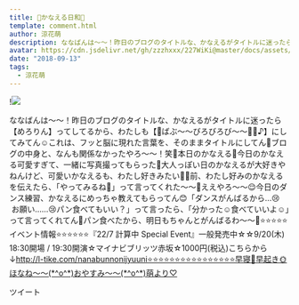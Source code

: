 ```yaml
---
title: 🌷かなえる日和🌷
template: comment.html
author: 涼花萌
description: ななばんは〜〜！昨日のブログのタイトルな、かなえるがタイトルに迷ったら【めろりん】ってしてるから、わたしも【🍼ばぶ〜〜びろびろび〜〜👶🏻♪】にしてみてん☺️これは、フッと脳に現れた言葉を、そのままタイト...
avatar: https://cdn.jsdelivr.net/gh/zzzhxxx/227WiKi@master/docs/assets/photo/avatar/moe.jpg
date: "2018-09-13"
tags:
  - 涼花萌
---
```


!![](https://cdn.jsdelivr.net/gh/227WiKi/227WiKi-image@master/blog-image/moe-2018-09-13_1.jpg)


ななばんは〜〜！昨日のブログのタイトルな、かなえるがタイトルに迷ったら【めろりん】ってしてるから、わたしも【🍼ばぶ〜〜びろびろび〜〜👶🏻♪】にしてみてん☺️これは、フッと脳に現れた言葉を、そのままタイトルにしてん🎈ブログの中身と、なんも関係なかったやろ〜〜！笑🌷本日のかなえる🌷今日のかなえる可愛すぎて、一緒に写真撮ってもらった💓大人っぽい日のかなえるが大好きやねんけど、可愛いかなえるも、わたし好きみたい💓💓前、わたし好みのかなえるを伝えたら、「やってみるね💓」って言ってくれた〜〜🙈ええやろ〜〜😌今日のダンス練習、かなえるにめっちゃ教えてもらってん😊「ダンスがんばるから…😢     お願い……😢パン食べてもいい？」って言ったら、「分かった☺️食べていいよ☺️」って言ってくれてん💓パン食べたから、明日もちゃんとがんばるわ〜〜🤗⭐️⭐️⭐️⭐️⭐️イベント情報⭐️⭐️⭐️⭐️⭐️⭐️『22/7 計算中 Special Event』一般発売中☆☆9/20(木) 18:30開場 / 19:30開演☆マイナビブリッツ赤坂☆1000円(税込)こちらから↓http://l-tike.com/nanabunnonijyuuni⭐️⭐️⭐️⭐️⭐️⭐️⭐️⭐️⭐️⭐️⭐️⭐️⭐️⭐️⭐️⭐️早寝🌚早起き🌞ほなね〜〜(*^o^*)おやすみ〜〜(*^o^*)萌より♡


ツイート




